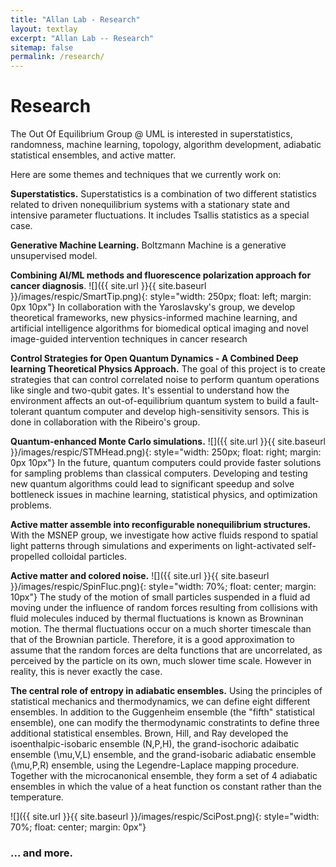 ```yaml
---
title: "Allan Lab - Research"
layout: textlay
excerpt: "Allan Lab -- Research"
sitemap: false
permalink: /research/
---
```


# Research

The Out Of Equilibrium Group @ UML is interested in superstatistics, randomness, machine learning, topology, algorithm development, adiabatic statistical ensembles, and active matter.

Here are some themes and techniques that we currently work on:

**Superstatistics.** Superstatistics is a combination of two different statistics related to driven nonequilibrium systems with a stationary state and intensive parameter fluctuations. It includes Tsallis statistics as a special case.


**Generative Machine Learning.** Boltzmann Machine is a generative unsupervised model.

**Combining AI/ML methods and fluorescence polarization approach for cancer diagnosis**.
![]({{ site.url }}{{ site.baseurl }}/images/respic/SmartTip.png){: style="width: 250px; float: left; margin: 0px  10px"}
In collaboration with the Yaroslavsky's group, we develop theoretical frameworks, new physics-informed machine learning, and artificial intelligence algorithms for biomedical optical imaging and novel image-guided intervention techniques in cancer research

**Control Strategies for Open Quantum Dynamics - A Combined Deep learning Theoretical Physics Approach.** The goal of this project is to create strategies that can control correlated noise to perform quantum operations like single and two-qubit gates. It's essential to understand how the environment affects an out-of-equilibrium quantum system to build a fault-tolerant quantum computer and develop high-sensitivity sensors. This is done in collaboration with the Ribeiro's group.

**Quantum-enhanced Monte Carlo simulations.**  ![]({{ site.url }}{{ site.baseurl }}/images/respic/STMHead.png){: style="width: 250px; float: right; margin: 0px 10px"}
In the future, quantum computers could provide faster solutions for sampling problems than classical computers. Developing and testing new quantum algorithms could lead to significant speedup and solve bottleneck issues in machine learning, statistical physics, and optimization problems.

**Active matter assemble into reconfigurable nonequilibrium structures.** With the MSNEP group, we investigate how active fluids respond to spatial light patterns through simulations and experiments on light-activated self-propelled colloidal particles.

**Active matter and colored noise.**
![]({{ site.url }}{{ site.baseurl }}/images/respic/SpinFluc.png){: style="width: 70%; float: center; margin: 10px"}
The study of the motion of small particles suspended in a fluid ad moving under the influence of random forces resulting from collisions with fluid molecules induced by thermal fluctuations is known as Browninan motion. The thermal fluctuations occur on a much shorter timescale than that of the Brownian particle. Therefore, it is a good approximation to assume that the random forces are delta functions that are uncorrelated, as perceived by the particle on its own, much slower time scale. However in reality, this is never exactly the case.

**The central role of entropy in adiabatic ensembles.**
Using the principles of statistical mechanics and thermodynamics, we can define eight different ensembles. In addition to the Guggenheim ensemble (the "fifth" statistical ensemble), one can modify the thermodynamic constratints to define three additional statistical ensembles. Brown, Hill, and Ray developed the isoenthalpic-isobaric ensemble (N,P,H), the grand-isochoric adaibatic ensemble (\mu,V,L) ensemble, and the grand-isobaric adiabatic ensemble (\mu,P,R) ensemble, using the Legendre-Laplace mapping procedure. Together with the microcanonical ensemble, they form a set of 4 adiabatic ensembles in which the value of a heat function os constant rather than the temperature.

![]({{ site.url }}{{ site.baseurl }}/images/respic/SciPost.png){: style="width: 70%; float: center; margin: 0px"}

### ... and more.
